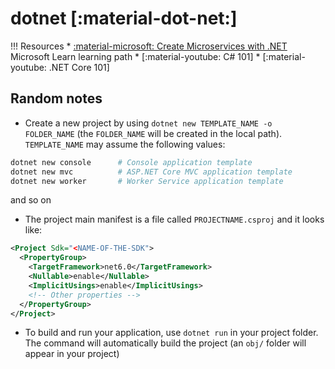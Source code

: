 # dotnet [:material-dot-net:]

!!! Resources
    * [:material-microsoft: Create Microservices with .NET](https://docs.microsoft.com/en-us/learn/paths/create-microservices-with-dotnet/) Microsoft Learn learning path
    * [:material-youtube: C# 101]
    * [:material-youtube: .NET Core 101]
    
## Random notes

* Create a new project by using `dotnet new TEMPLATE_NAME -o FOLDER_NAME` (the `FOLDER_NAME` will be created in the local path). `TEMPLATE_NAME` may assume the following values:
```bash
dotnet new console      # Console application template
dotnet new mvc          # ASP.NET Core MVC application template
dotnet new worker       # Worker Service application template
```
and so on
* The project main manifest is a file called `PROJECTNAME.csproj` and it looks like:
```xml
<Project Sdk="<NAME-OF-THE-SDK">
  <PropertyGroup>
    <TargetFramework>net6.0</TargetFramework>
    <Nullable>enable</Nullable>
    <ImplicitUsings>enable</ImplicitUsings>
    <!-- Other properties -->
  </PropertyGroup>
</Project>
```
* To build and run your application, use `dotnet run` in your project folder. The command will automatically build the project (an `obj/` folder will appear in your project)